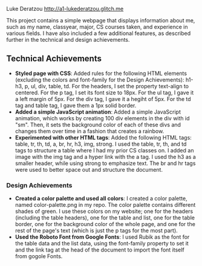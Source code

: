 Luke Deratzou
http://a1-lukederatzou.glitch.me

This project contains a simple webpage that displays information about me, such as my name, classyear, major, CS courses taken, and experience in various fields. I have also included a few additional features, as described further in the technical and design achievements.

## Technical Achievements
- **Styled page with CSS**: Added rules for the following HTML elements (excluding the colors and font-family for the Design Achievements): h1-h3, p, ul, div, table, td. For the headers, I set the property text-align to centered. For the p tag, I set its font size to 18px. For the ul tag, I gave it a left margin of 5px. For the div tag, I gave it a hegiht of 5px. For the td tag and table tag, I gave them a 1px solid border. 
- **Added a simple JavaScript animation**: Added a simple JavaScript animation, which works by creating 100 div elements in the div with id "sm". Then, it sets the background color of each of these divs and changes them over time in a fashion that creates a rainbow.
- **Experimented with other HTML tags**: Added the following HTML tags: table, tr, th, td, a, br, hr, h3, img, strong. I used the table, tr, th, and td tags to structure a table where I had my prior CS classes on. I added an image with the img tag and a hyper link with the a tag. I used the h3 as a smaller header, while using strong to emphasize text. The br and hr tags were used to better space out and structure the document.

### Design Achievements
- **Created a color palette and used all colors**: I created a color palette, named color-palette.png in my repo. The color palette contains different shades of green. I use these colors on my website; one for the headers (including the table headers), one for the table and list, one for the table border, one for the background color of the whole page, and one for the rest of the page's text (which is just the p tags for the most part).
- **Used the Roboto Font from Google Fonts**: I used Rubik as the font for the table data and the list data, using the font-family property to set it and the link tag at the head of the document to import the font itself from gogole Fonts.
